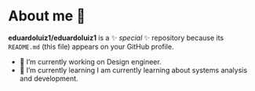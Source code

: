 # About me 🦈


**eduardoluiz1/eduardoluiz1** is a ✨ _special_ ✨ repository because its `README.md` (this file) appears on your GitHub profile.

- 🔭 I’m currently working on Design engineer.
- 🌱 I’m currently learning I am currently learning about systems analysis and development.

